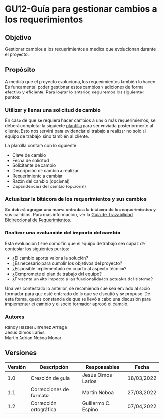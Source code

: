 # GU12-Guía para gestionar cambios a los requerimientos


## Objetivo

Gestionar cambios a los requerimientos a medida que evolucionan durante el proyecto.

## Propósito

A medida que el proyecto evoluciona, los requerimientos también lo hacen. Es fundamental poder gestionar estos cambios y adiciones de forma efectiva y eficiente.
Para lograr lo anterior, seguiremos los siguientes puntos:


### Utilizar y llenar una solicitud de cambio

En caso de que se requiera hacer cambios a uno o más requerimientos, se deberá completar la siguiente [plantilla](../Plantillas/PL07.md) para ser enviada posteriormente al cliente. Esto nos servirá para evidenciar el trabajo a realizar no solo al equipo de trabajo, sino también al cliente.


La plantilla contará con lo siguiente:
- Clave de cambio
- Fecha de solicitud
- Solicitante de cambio
- Descripción de cambio a realizar
- Requerimiento a cambiar
- Razón del cambio (opcional)
- Dependencias del cambio (opcional)


### Actualizar la bitácora de los requerimientos y sus cambios

Se deberá agregar una nueva entrada a la bitácora de los requerimientos y sus cambios. Para más información, ver la [Guía de Trazabilidad Bidireccional de Requerimientos](../Guias/GU11.md).

### Realizar una evaluación del impacto del cambio
Esta evaluación tiene como fin que el equipo de trabajo sea capaz de contestar los siguientes puntos:
- ¿El cambio aporta valor a la solución?
- ¿Es necesario para cumplir los objetivos del proyecto?
- ¿Es posible implementarlo en cuanto al aspecto técnico?
- ¿Compromete el plan de trabajo del equipo?
- ¿Presenta un alto impacto a las funcionalidades actuales del sistema?

Una vez contestado lo anterior, se recomienda que sea enviado al socio formador para que esté enterado de lo que se discutió y se propuso. De esta forma, queda constancia de que se llevó a cabo una discusión para implementar el cambio y el socio formador aprobó el cambio.



### Autores
Randy Hazael Jiménez Arriaga  
Jesús Olmos Larios  
Martin Adrian Noboa Monar  


## Versiones

| Versión | Descripción             | Responsables   | Fecha      |
| ------- | ----------------------- | -------------- | ---------- |
| 1.0     | Creación de guía        | Jesús Olmos Larios | 18/03/2022 |
| 1.1     | Correcciones de formato | Martin Noboa | 27/03/2022 |
| 1.2     | Corrección ortográfica  | Guillermo C. Espino | 07/04/2022 |





